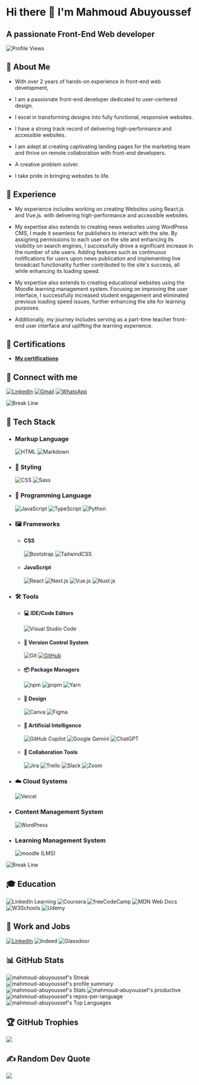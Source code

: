 # Hi there 👋 I'm Mahmoud Abuyoussef
## A passionate Front-End Web developer

![Profile Views](https://komarev.com/ghpvc/?username=mahmoudabuyoussef0&label=Profile%20views&color=0e75b6&style=flat)

## 💫 About Me

- With over 2 years of hands-on experience in front-end web development,

- I am a passionate front-end developer dedicated to user-centered design.

- I excel in transforming designs into fully functional, responsive websites.

- I have a strong track record of delivering high-performance and accessible websites.

- I am adept at creating captivating landing pages for the marketing team and thrive on remote collaboration with front-end developers.

- A creative problem solver.

- I take pride in bringing websites to life.


## 💪 Experience

- My experience includes working on creating Websites using React.js and Vue.js.
  with delivering high-performance and accessible websites.

- My expertise also extends to creating news websites using WordPress CMS,
  I made it seamless for publishers to interact with the site.
  By assigning permissions to each user on the site and enhancing its visibility on search engines,
  I successfully drove a significant increase in the number of site users. Adding features such as continuous notifications for users upon news publication and implementing live broadcast functionality further contributed to the site's success,
  all while enhancing its loading speed.

- My expertise also extends to creating educational websites using the Moodle learning management system.
  Focusing on improving the user interface,
  I successfully increased student engagement and eliminated previous loading speed issues,
  further enhancing the site for learning purposes.

- Additionally, my journey includes serving as a part-time teacher 
  front-end user interface and uplifting the learning experience.

## 📜 Certifications
- **[My certifications](https://github.com/mahmoud-abuyoussef/Certificates "Go to my certification repo")**


## 🤝 Connect with me
[![LinkedIn](https://img.shields.io/badge/Linkedin-%230077B5.svg?logo=linkedin&logoColor=white)](https://www.linkedin.com/in/mahmoudabuyoussef)
[![Gmail](https://img.shields.io/badge/Gmail-D14836?logo=gmail&logoColor=white)](mailto:mahmoudabuyoussef5@gmail.com)
[![WhatsApp](https://img.shields.io/badge/WhatsApp-25D366?logo=whatsapp&logoColor=white)](https://wa.me/+201030755691)

![Break Line](https://user-images.githubusercontent.com/73097560/115834477-dbab4500-a447-11eb-908a-139a6edaec5c.gif)

## 🧳 Tech Stack

- ### Markup Language
  ![HTML](https://img.shields.io/badge/HTML-%23E34F26.svg?logo=html5&logoColor=white)
  ![Markdown](https://img.shields.io/badge/Markdown-%23000000.svg?logo=markdown&logoColor=white)

- ### 🎨 Styling
  ![CSS](https://img.shields.io/badge/CSS-1572B6?logo=css3&logoColor=fff)
  ![Sass](https://img.shields.io/badge/Sass-C69?logo=sass&logoColor=fff)

- ### 🧠 Programming Language
  ![JavaScript](https://img.shields.io/badge/JavaScript-F7DF1E?logo=javascript&logoColor=000)
  ![TypeScript](https://img.shields.io/badge/TypeScript-3178C6?logo=typescript&logoColor=fff)
  ![Python](https://img.shields.io/badge/Python-3776AB?logo=python&logoColor=fff)

- ### 🖼️ Frameworks

  - #### CSS
    ![Bootstrap](https://img.shields.io/badge/Bootstrap-7952B3?logo=bootstrap&logoColor=fff)
    ![TailwindCSS](https://img.shields.io/badge/Tailwind%20CSS-%2338B2AC.svg?logo=tailwind-css&logoColor=white)
    
  - #### JavaScript
    ![React](https://img.shields.io/badge/React-%2320232a.svg?logo=react&logoColor=%2361DAFB)
    ![Next.js](https://img.shields.io/badge/Next.js-black?logo=next.js&logoColor=white)
    ![Vue.js](https://img.shields.io/badge/Vue.js-4FC08D?logo=vuedotjs&logoColor=fff)
    ![Nuxt.js](https://img.shields.io/badge/Nuxt.js-002E3B?logo=nuxtdotjs&logoColor=#00DC82)

- ### 🛠️ Tools

  - #### 💻 IDE/Code Editors
    ![Visual Studio Code](https://custom-icon-badges.demolab.com/badge/Visual%20Studio%20Code-0078d7.svg?logo=vsc&logoColor=white)
    
  - #### 🔖 Version Control System
    ![Git](https://img.shields.io/badge/Git-F05032?logo=git&logoColor=fff)
    [![GitHub](https://img.shields.io/badge/GitHub-%23121011.svg?logo=github&logoColor=white)](https://github.com/mahmoudabuyoussef0/)
  
  - #### 📦 Package Managers
    ![npm](https://img.shields.io/badge/npm-CB3837?logo=npm&logoColor=fff)
    ![pnpm](https://img.shields.io/badge/pnpm-F69220?logo=pnpm&logoColor=fff)
    ![Yarn](https://img.shields.io/badge/Yarn-2C8EBB?logo=yarn&logoColor=fff)
  
  - #### 🎨 Design
    ![Canva](https://img.shields.io/badge/Canva-%2300C4CC.svg?&logo=Canva&logoColor=white)
    ![Figma](https://img.shields.io/badge/Figma-F24E1E?logo=figma&logoColor=white)
  
  - #### 🤖 Artificial Intelligence
    ![GitHub Copilot](https://img.shields.io/badge/GitHub%20Copilot-000?logo=githubcopilot&logoColor=fff)
    ![Google Gemini](https://img.shields.io/badge/Google%20Gemini-886FBF?logo=googlegemini&logoColor=fff)
    ![ChatGPT](https://img.shields.io/badge/ChatGPT-74aa9c?logo=openai&logoColor=white)

  - #### 🤝 Collaboration Tools
    ![Jira](https://img.shields.io/badge/Jira-0052CC?logo=jira&logoColor=fff)
    ![Trello](https://img.shields.io/badge/Trello-0052CC?logo=trello&logoColor=fff)
    ![Slack](https://img.shields.io/badge/Slack-4A154B?logo=slack&logoColor=fff)
    ![Zoom](https://img.shields.io/badge/Zoom-2D8CFF?logo=zoom&logoColor=white)
  
- ### ☁️ Cloud Systems
  ![Vercel](https://img.shields.io/badge/Vercel-%23000000.svg?logo=vercel&logoColor=white)

- ### Content Management System
  ![WordPress](https://img.shields.io/badge/WordPress-%2321759B.svg?logo=wordpress&logoColor=white)

- ### Learning Management System
  ![moodle (LMS)](https://img.shields.io/badge/Moodle-F24E1E?logo=moodle&logoColor=white)
  
![Break Line](https://user-images.githubusercontent.com/73097560/115834477-dbab4500-a447-11eb-908a-139a6edaec5c.gif)

## 🎓 Education
![LinkedIn Learning](https://img.shields.io/badge/LinkedIn%20Learning-0A66C2?logo=linkedin&logoColor=fff)
![Coursera](https://img.shields.io/badge/Coursera-0056D2?logo=coursera&logoColor=fff)
![freeCodeCamp](https://img.shields.io/badge/freeCodeCamp-0A0A23?logo=freecodecamp&logoColor=fff)
![MDN Web Docs](https://img.shields.io/badge/MDN%20Web%20Docs-000?logo=mdnwebdocs&logoColor=fff)
![W3Schools](https://img.shields.io/badge/W3Schools-04AA6D?logo=w3schools&logoColor=fff)
![Udemy](https://img.shields.io/badge/Udemy-A435F0?logo=udemy&logoColor=fff)

## 💼 Work and Jobs
[![LinkedIn](https://img.shields.io/badge/LinkedIn-0A66C2?logo=linkedin&logoColor=fff)](https://www.linkedin.com/in/mahmoudabuyoussef)
![Indeed](https://img.shields.io/badge/Indeed-003A9B?logo=indeed&logoColor=fff)
![Glassdoor](https://img.shields.io/badge/Glassdoor-0CAA41?logo=glassdoor&logoColor=fff)

## 📊 GitHub Stats
![mahmoud-abuyoussef's Streak](https://github-readme-streak-stats.herokuapp.com/?user=mahmoud-abuyoussef&theme=dark&hide_border=true&card_width=700)
![mahmoud-abuyoussef's profile summary](http://github-profile-summary-cards.vercel.app/api/cards/profile-details?username=mahmoud-abuyoussef&theme=dark)
![mahmoud-abuyoussef's Stats](https://github-readme-stats.vercel.app/api?username=mahmoud-abuyoussef&theme=dark&show_icons=true&hide_border=true&count_private=true&card_width=680)
![mahmoud-abuyoussef's productive](http://github-profile-summary-cards.vercel.app/api/cards/productive-time?username=mahmoud-abuyoussef&theme=dark&utcOffset=8)
![mahmoud-abuyoussef's repos-per-language](http://github-profile-summary-cards.vercel.app/api/cards/repos-per-language?username=mahmoud-abuyoussef&theme=dark)
![mahmoud-abuyoussef's Top Languages](https://github-readme-stats.vercel.app/api/top-langs/?username=mahmoud-abuyoussef&theme=dark&show_icons=true&hide_border=true&layout=compact&card_width=340)
<!--
![mahmoud-abuyoussef's most-commit-language](http://github-profile-summary-cards.vercel.app/api/cards/most-commit-language?username=mahmoud-abuyoussef&theme=dark)
-->

## 🏆 GitHub Trophies
![](https://github-trophies.vercel.app/?username=mahmoud-abuyoussef&theme=radical&no-frame=false&no-bg=false&margin-w=4)

## ✍️ Random Dev Quote
![](https://quotes-github-readme.vercel.app/api?type=horizontal&theme=radical)
